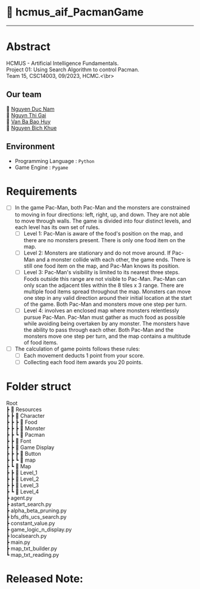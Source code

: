 # 🍗 hcmus_aif_PacmanGame
---
# Abstract
HCMUS - Artificial Intelligence Fundamentals.<br />
Project 01: Using Search Algorithm to control Pacman.<br />
Team 15, CSC14003, 09/2023, HCMC.<\br>
## Our team
👻 [Nguyen Duc Nam](https://github.com/nguyenducnam03)<br />
👻 [Nguyn Thi Gai](https://github.com/nguyenthigai1905)<br />
👻 [Van Ba Bao Huy](https://github.com/baohuyvanba)<br />
👻 [Nguyen Bich Khue](https://github.com/bichkhue23)<br />

## Environment
- Programming Language : `Python`
- Game Engine          : `Pygame`

# Requirements
- [ ] In the game Pac-Man, both Pac-Man and the monsters are constrained to moving in four directions: left, right, up, and down. They are not able to move through walls. The game is divided into four distinct levels, and each level has its own set of rules.
  - [ ] Level 1: Pac-Man is aware of the food's position on the map, and there are no monsters present. There is only one food item on the map.
  - [ ] Level 2: Monsters are stationary and do not move around. If Pac-Man and a monster collide with each other, the game ends. There is still one food item on the map, and Pac-Man knows its position.
  - [ ] Level 3: Pac-Man's visibility is limited to its nearest three steps. Foods outside this range are not visible to Pac-Man. Pac-Man can only scan the adjacent tiles within the 8 tiles x 3 range. There are multiple food items spread throughout the map. Monsters can move one step in any valid direction around their initial location at the start of the game. Both Pac-Man and monsters move one step per turn.
  - [ ] Level 4: involves an enclosed map where monsters relentlessly pursue Pac-Man. Pac-Man must gather as much food as possible while avoiding being overtaken by any monster. The monsters have the ability to pass through each other. Both Pac-Man and the monsters move one step per turn, and the map contains a multitude of food items.
- [ ] The calculation of game points follows these rules:
  - [ ] Each movement deducts 1 point from your score.
  - [ ] Collecting each food item awards you 20 points.

# Folder struct
Root<br />
 ┣ 📂 Resources<br />
 ┣  ┣ 📂 Character<br />
 ┣  ┣  ┣ 📂 Food<br />
 ┣  ┣  ┣ 📂 Monster<br />
 ┣  ┣  ┗ 📂 Pacman<br />
 ┣  ┣ 📂 Font<br />
 ┣  ┣ 📂 Game Display<br />
 ┣  ┣  ┣ 📂 Button<br />
 ┣  ┣  ┗ 📂 map<br />
 ┣  ┗ 📂 Map<br />
 ┣     ┣ 📂 Level_1<br />
 ┣     ┣ 📂 Level_2<br />
 ┣     ┣ 📂 Level_3<br />
 ┣     ┗ 📂 Level_4<br />
 ┣ agent.py<br />
 ┣ astart_search.py<br />
 ┣ alpha_beta_pruning.py<br />
 ┣ bfs_dfs_ucs_search.py<br />
 ┣ constant_value.py<br />
 ┣ game_logic_n_display.py<br />
 ┣ localsearch.py<br />
 ┣ main.py<br />
 ┣ map_txt_builder.py<br />
 ┗ map_txt_reading.py<br />

# Released Note:








 
